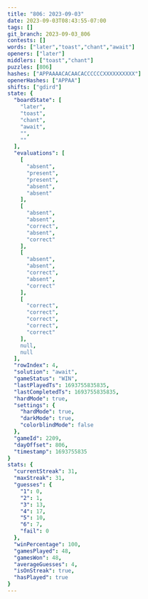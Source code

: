 ```yaml
---
title: "806: 2023-09-03"
date: 2023-09-03T08:43:55-07:00
tags: []
git_branch: 2023-09-03_806
contests: []
words: ["later","toast","chant","await"]
openers: ["later"]
middlers: ["toast","chant"]
puzzles: [806]
hashes: ["APPAAAACACAACACCCCCCXXXXXXXXXX"]
openerHashes: ["APPAA"]
shifts: ["gdird"]
state: {
  "boardState": [
    "later",
    "toast",
    "chant",
    "await",
    "",
    ""
  ],
  "evaluations": [
    [
      "absent",
      "present",
      "present",
      "absent",
      "absent"
    ],
    [
      "absent",
      "absent",
      "correct",
      "absent",
      "correct"
    ],
    [
      "absent",
      "absent",
      "correct",
      "absent",
      "correct"
    ],
    [
      "correct",
      "correct",
      "correct",
      "correct",
      "correct"
    ],
    null,
    null
  ],
  "rowIndex": 4,
  "solution": "await",
  "gameStatus": "WIN",
  "lastPlayedTs": 1693755835835,
  "lastCompletedTs": 1693755835835,
  "hardMode": true,
  "settings": {
    "hardMode": true,
    "darkMode": true,
    "colorblindMode": false
  },
  "gameId": 2209,
  "dayOffset": 806,
  "timestamp": 1693755835
}
stats: {
  "currentStreak": 31,
  "maxStreak": 31,
  "guesses": {
    "1": 0,
    "2": 1,
    "3": 13,
    "4": 17,
    "5": 10,
    "6": 7,
    "fail": 0
  },
  "winPercentage": 100,
  "gamesPlayed": 48,
  "gamesWon": 48,
  "averageGuesses": 4,
  "isOnStreak": true,
  "hasPlayed": true
}
---
```

<!-- more -->
